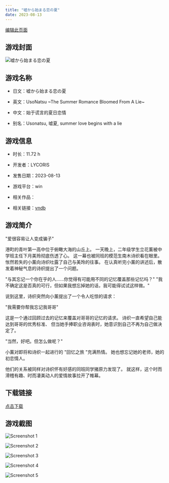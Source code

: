 ```yaml
---
title: "嘘から始まる恋の夏"
date: 2023-08-13
---
```

[编辑此页面](https://github.com/ACG-3/ADV3-source/blob/main/source/_posts/games/%E5%98%98%E3%81%8B%E3%82%89%E5%A7%8B%E3%81%BE%E3%82%8B%E6%81%8B%E3%81%AE%E5%A4%8F.md)

## 游戏封面

![嘘から始まる恋の夏](https%3A//pan.timero.xyz/onedrive/img_lib_001/%E5%98%98%E3%81%8B%E3%82%89%E5%A7%8B%E3%81%BE%E3%82%8B%E6%81%8B%E3%81%AE%E5%A4%8F_cover.avif)


## 游戏名称

- 日文：嘘から始まる恋の夏
- 英文：UsoNatsu ~The Summer Romance Bloomed From A Lie~
- 中文：始于谎言的夏日恋情

- 别名：Usonatsu, 嘘夏, summer love begins with a lie


## 游戏信息

- 时长：11.72 h
- 开发者：LYCORIS
- 发售日期：2023-08-13
- 游戏平台：win
- 相关作品：

- 相关链接：[vndb](https://vndb.org/v34151)


## 游戏简介

"爱很容易让人变成骗子"

港町的青叶第一高中位于俯瞰大海的山丘上。
一天晚上，二年级学生立花薰被中学班主任下月美玲彻底伤透了心。
这一幕也被同班的模范生南木诗织看在眼里。
怅然若失的小薰向诗织吐露了自己与美玲的往事。
在认真听完小薰的讲述后，散发着神秘气息的诗织提出了一个问题。

"与其忘记一个你在乎的人......你觉得有可能用不同的记忆覆盖那些记忆吗？"
"我不确定这是否真的可行，但如果我想忘掉她的话，我可能得试试这样做。"

说到这里，诗织突然向小薰提出了一个令人吃惊的请求：

"我需要你帮我忘记我哥哥"

这是一个通过回顾过去的记忆来覆盖对哥哥的记忆的请求。
诗织一直希望自己能达到哥哥的优秀标准、
但当她手捧职业咨询表时，她意识到自己不再为自己做决定了。

"当然，好吧。但怎么做呢？"

小薰对即将和诗织一起进行的 "回忆之旅 "充满热情。
她也想忘记她的老师，她的初恋情人。

他们的关系被同样对诗织怀有好感的同班同学猪原力发现了。
就这样，这个时而滑稽有趣、时而凄美动人的爱情故事拉开了帷幕。




## 下载链接

[点击下载](https://pan.timero.xyz/onedrive/adv_lib_001/%E5%98%98%E3%81%8B%E3%82%89%E5%A7%8B%E3%81%BE%E3%82%8B%E6%81%8B%E3%81%AE%E5%A4%8F)


## 游戏截图


![Screenshot 1](https%3A//pan.timero.xyz/onedrive/img_lib_001/%E5%98%98%E3%81%8B%E3%82%89%E5%A7%8B%E3%81%BE%E3%82%8B%E6%81%8B%E3%81%AE%E5%A4%8F_Screenshot_1.avif)

![Screenshot 2](https%3A//pan.timero.xyz/onedrive/img_lib_001/%E5%98%98%E3%81%8B%E3%82%89%E5%A7%8B%E3%81%BE%E3%82%8B%E6%81%8B%E3%81%AE%E5%A4%8F_Screenshot_2.avif)

![Screenshot 3](https%3A//pan.timero.xyz/onedrive/img_lib_001/%E5%98%98%E3%81%8B%E3%82%89%E5%A7%8B%E3%81%BE%E3%82%8B%E6%81%8B%E3%81%AE%E5%A4%8F_Screenshot_3.avif)

![Screenshot 4](https%3A//pan.timero.xyz/onedrive/img_lib_001/%E5%98%98%E3%81%8B%E3%82%89%E5%A7%8B%E3%81%BE%E3%82%8B%E6%81%8B%E3%81%AE%E5%A4%8F_Screenshot_4.avif)

![Screenshot 5](https%3A//pan.timero.xyz/onedrive/img_lib_001/%E5%98%98%E3%81%8B%E3%82%89%E5%A7%8B%E3%81%BE%E3%82%8B%E6%81%8B%E3%81%AE%E5%A4%8F_Screenshot_5.avif)


